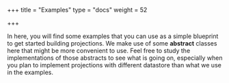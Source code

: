 +++ title = "Examples"
type = "docs"
weight = 52

+++

In here, you will find some examples that you can use as a simple blueprint to get started building projections.
We make use of some **abstract** classes here that might be more convenient to use. Feel free to study the
implementations of those abstracts to see what is going on, especially when you plan to implement projections with
different datastore than what we use in the examples.
